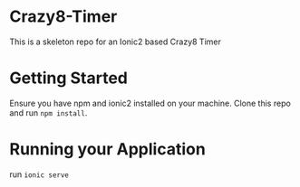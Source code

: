 # Crazy8-Timer
This is a skeleton repo for an Ionic2 based Crazy8 Timer

# Getting Started
Ensure you have npm and ionic2 installed on your machine. Clone this repo and run ```npm install```.

# Running your Application
run ```ionic serve```
